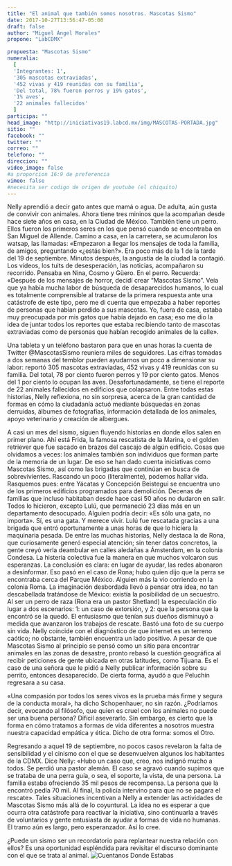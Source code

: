 ```yaml
---
title: "El animal que también somos nosotros. Mascotas Sismo"
date: 2017-10-27T13:56:47-05:00
draft: false
author: "Miguel Ángel Morales"
propone: "LabCDMX"

propuesta: "Mascotas Sismo"
numeralia:
  [
  'Integrantes: 1',
  '305 mascotas extraviadas',
  '452 vivas y 419 reunidas con su familia',
  'Del total, 78% fueron perros y 19% gatos',
  '1% aves',
  '22 animales fallecidos'
  ]
participa: ""
head_image: "http://iniciativas19.labcd.mx/img/MASCOTAS-PORTADA.jpg"
sitio: ""
facebook: ""
twitter: ""
correo: ""
telefono: ""
direccion: ""
video_image: false  
#a proporcion 16:9 de preferencia
vimeo: false  
#necesita ser codigo de origen de youtube (el chiquito)
---
```

Nelly aprendió a decir gato antes que mamá o agua. De adulta, aún gusta de convivir con animales. Ahora tiene tres mininos que la acompañan desde hace siete años en casa, en la Ciudad de México. También tiene un perro. Ellos fueron los primeros seres en los que pensó cuando se encontraba en San Miguel de Allende. Camino a casa, en la carretera, se acumularon los watsap, las llamadas: «Empezaron a llegar los mensajes de toda la familia, de amigos, preguntando «¿estás bien?». Era poco más de la 1 de la tarde del 19 de septiembre. Minutos después, la angustia de la ciudad la contagió. Los videos, los tuits de desesperación, las noticias, acompañaron su recorrido. Pensaba en Nina, Cosmo y Güero. En el perro. Recuerda: «Después de los mensajes de horror, decidí crear “Mascotas Sismo”. Veía que ya había mucha labor de búsqueda de desaparecidos humanos, lo cual es totalmente comprensible al tratarse de la primera respuesta ante una catástrofe de este tipo, pero me di cuenta que empezaba a haber reportes de personas que habían perdido a sus mascotas. Yo, fuera de casa, estaba muy preocupada por mis gatos que había dejado en casa; eso me dio la idea de juntar todos los reportes que estaba recibiendo tanto de mascotas extraviadas como de personas que habían recogido animales de la calle».

Una tableta y un teléfono bastaron para que en unas horas la cuenta de Twitter @MascotasSismo reuniera miles de seguidores. Las cifras tomadas a dos semanas del temblor pueden ayudarnos un poco a dimensionar su labor: reportó 305 mascotas extraviadas, 452 vivas y 419 reunidas con su familia. Del total, 78 por ciento fueron perros y 19 por ciento gatos. Menos del 1 por ciento lo ocupan las aves. Desafortunadamente, se tiene el reporte de 22 animales fallecidos  en edificios que colapsaron. Entre todas estas historias, Nelly reflexiona, no sin sorpresa, acerca de la gran cantidad de formas en cómo la ciudadanía actuó mediante búsquedas en zonas derruidas, álbumes de fotografías, información detallada de los animales, apoyo veterinario y creación de albergues.

A casi un mes del sismo, siguen fluyendo historias en donde ellos salen en primer plano. Ahí está Frida, la famosa rescatista de la Marina, o el golden retriever que fue sacado en brazos del cascajo de algún edificio. Cosas que olvidamos a veces: los animales también son individuos que forman parte de la memoria de un lugar. De eso se han dado cuenta iniciativas como Mascotas Sismo, así como las brigadas que continúan en busca de sobrevivientes. Rascando un poco (literalmente), podemos hallar vida. Rasquemos pues: entre Yácatas y Concepción Beistegui se encuentra uno de los primeros edificios programados para demolición. Decenas de familias que incluso habitaban desde hace casi 50 años no dudaron en salir. Todos lo hicieron, excepto Lulú, que permaneció 23 días más en un departamento desocupado. Alguien podría decir: «Es sólo una gata, no importa». Sí, es una gata. Y merece vivir. Lulú fue rescatada gracias a una brigada que entró oportunamente a unas horas de que lo hiciera la maquinaria pesada. De entre las muchas historias, Nelly destaca la de Rona, que curiosamente generó especial atención; sin tener datos concretos, la gente creyó verla deambular en calles aledañas a Ámsterdam, en la colonia Condesa. La histeria colectiva fue la manera en que muchos volcaron sus esperanzas. La conclusión es clara: en lugar de ayudar, las redes abonaron a desinformar. Eso pasó en el caso de Rona; hubo quien dijo que la perra se encontraba cerca del Parque México. Alguien más la vio corriendo en la colonia Roma. La imaginación desbordada llevó a pensar otra idea, no tan descabellada tratándose de México: existía la posibilidad de un secuestro. Al ser un perro de raza (Rona era un pastor Shetland) la especulación dio lugar a dos escenarios: 1: un caso de extorsión, y 2: que la persona que la encontró se la quedó. El entusiasmo que tenían sus dueños disminuyó a medida que avanzaron los trabajos de rescate. Bastó una foto de su cuerpo sin vida. Nelly coincide con el diagnóstico de que internet es un terreno caótico; no obstante, también encuentra un lado positivo. A pesar de que Mascotas Sismo al principio se pensó como un sitio para encontrar animales en las zonas de desastre, pronto rebasó la cuestión geográfica al recibir peticiones de gente ubicada en otras latitudes, como Tijuana. Es el caso de una señora que le pidió a Nelly publicar información sobre su perrito, entonces desaparecido. De cierta forma, ayudó a que Peluchín regresara a su casa.

«Una compasión por todos los seres vivos es la prueba más firme y segura de la conducta moral», ha dicho Schopenhauer, no sin razón. ¿Podríamos decir, evocando al filósofo,  que quien es cruel con los animales no puede ser una buena persona? Difícil aseverarlo. Sin embargo, es cierto que la forma en cómo tratamos a formas de vida diferentes a nosotros muestra nuestra capacidad empática y ética. Dicho de otra forma: somos el Otro.

Regresando a aquel 19 de septiembre, no pocos casos revelaron la falta de sensibilidad y el cinismo con el que se desenvuelven algunos los habitantes de la CDMX. Dice Nelly: «Hubo un caso que, creo, nos indignó mucho a todos. Se perdió una pastor alemán. El caso se agravó cuando supimos que se trataba de una perra guía, o sea, el soporte, la vista, de una persona. La familia estaba ofreciendo 35 mil pesos de recompensa. La persona que la encontró pedía 70 mil. Al final, la policía intervino para que no se pagara el rescate». Tales situaciones incentivan a Nelly a extender las actividades de Mascotas Sismo más allá de lo coyuntural. La idea no es esperar a que ocurra otra catástrofe para reactivar la iniciativa, sino continuarla a través de voluntarios y gente entusiasta de ayudar a formas de vida no humanas. El tramo aún es largo, pero esperanzador. Así lo cree.

¿Puede un sismo ser un recordatorio para replantear nuestra relación con ellos? Es una oportunidad espléndida para revisitar el discurso dominante con el que se trata al animal.
![Cuentanos Donde Estabas](http://iniciativas19.labcd.mx/img/MASCOTAS2.jpg)
